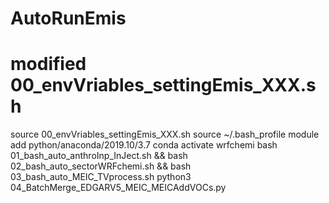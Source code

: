 # AutoRunEmis
# modified 00_envVriables_settingEmis_XXX.sh
source 00_envVriables_settingEmis_XXX.sh
source ~/.bash_profile
module add python/anaconda/2019.10/3.7
conda activate wrfchemi
bash 01_bash_auto_anthroInp_InJect.sh && bash 02_bash_auto_sectorWRFchemi.sh && bash 03_bash_auto_MEIC_TVprocess.sh
python3 04_BatchMerge_EDGARV5_MEIC_MEICAddVOCs.py
